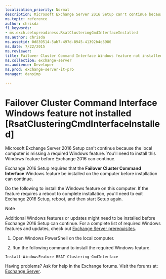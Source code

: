 ```yaml
---
localization_priority: Normal
description: Microsoft Exchange Server 2016 Setup can't continue because the local computer is missing a required Windows feature. You'll need to install this Windows feature before Exchange 2016 can continue.
ms.topic: reference
author: chrisda
f1_keywords:
- ms.exch.setupreadiness.RsatClusteringCmdInterfaceInstalled
ms.author: chrisda
ms.assetid: 0d839514-5ab7-497d-8945-41392b4c3980
ms.date: 7/22/2015
ms.reviewer: 
title: Failover Cluster Command Interface Windows feature not installed [RsatClusteringCmdInterfaceInstalled]
ms.collection: exchange-server
ms.audience: Developer
ms.prod: exchange-server-it-pro
manager: dansimp

---
```


# Failover Cluster Command Interface Windows feature not installed [RsatClusteringCmdInterfaceInstalled]

Microsoft Exchange Server 2016 Setup can't continue because the local computer is missing a required Windows feature. You'll need to install this Windows feature before Exchange 2016 can continue.

Exchange 2016 Setup requires that the **Failover Cluster Command Interface** Windows feature be installed on the computer before installation can continue.

Do the following to install the Windows feature on this computer. If the feature requires a reboot to complete installation, you'll need to exit Exchange 2016 Setup, reboot, and then start Setup again.

> [!NOTE]
> Additional Windows features or updates might need to be installed before Exchange 2016 Setup can continue. For a complete list of required Windows features and updates, check out [Exchange Server prerequisites](../../plan-and-deploy/prerequisites.md).

1. Open Windows PowerShell on the local computer.

2. Run the following command to install the required Windows feature.

  ```
  Install-WindowsFeature RSAT-Clustering-CmdInterface
  ```

Having problems? Ask for help in the Exchange forums. Visit the forums at: [Exchange Server](https://go.microsoft.com/fwlink/p/?linkId=60612).

